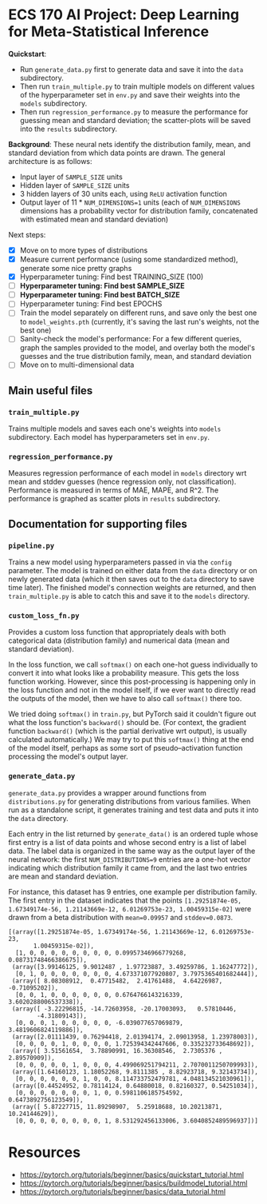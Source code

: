 # ECS 170 AI Project: Deep Learning for Meta-Statistical Inference
**Quickstart**:
* Run `generate_data.py` first to generate data and save it into the `data`
  subdirectory.
* Then run `train_multiple.py` to train multiple models on different values of
  the hyperparameter set in `env.py` and save their weights into the `models`
  subdirectory.
* Then run `regression_performance.py` to measure the performance for guessing
  mean and standard deviation; the scatter-plots will be saved into the
  `results` subdirectory.

**Background**: These neural nets identify the distribution family, mean, and
standard deviation from which data points are drawn. The general architecture is
as follows:
* Input layer of `SAMPLE_SIZE` units
* Hidden layer of `SAMPLE_SIZE` units
* 3 hidden layers of 30 units each, using `ReLU` activation function
* Output layer of 11 * `NUM_DIMENSIONS=1` units (each of `NUM_DIMENSIONS`
  dimensions has a probability vector for distribution family, concatenated with
  estimated mean and standard deviation)

Next steps:
- [x] Move on to more types of distributions
- [x] Measure current performance (using some standardized method), generate
  some nice pretty graphs
- [x] Hyperparameter tuning: Find best TRAINING_SIZE (100)
- [ ] **Hyperparameter tuning: Find best SAMPLE_SIZE**
- [ ] **Hyperparameter tuning: Find best BATCH_SIZE**
- [ ] Hyperparameter tuning: Find best EPOCHS
- [ ] Train the model separately on different runs, and save only the best one
  to `model_weights.pth` (currently, it's saving the last run's weights, not the
  best one)
- [ ] Sanity-check the model's performance: For a few different queries, graph
  the samples provided to the model, and overlay both the model's guesses and
  the true distribution family, mean, and standard deviation
- [ ] Move on to multi-dimensional data

## Main useful files
### `train_multiple.py`
Trains multiple models and saves each one's weights into `models` subdirectory.
Each model has hyperparameters set in `env.py`.

### `regression_performance.py`
Measures regression performance of each model in `models` directory wrt mean and
stddev guesses (hence regression only, not classification). Performance is
measured in terms of MAE, MAPE, and R^2. The performance is graphed as scatter
plots in `results` subdirectory.

## Documentation for supporting files
### `pipeline.py`
Trains a new model using hyperparameters passed in via the `config` parameter.
The model is trained on either data from the `data` directory or on newly
generated data (which it then saves out to the `data` directory to save time
later). The finished model's connection weights are returned, and then
`train_multiple.py` is able to catch this and save it to the `models` directory.

### `custom_loss_fn.py`
Provides a custom loss function that appropriately deals with both categorical
data (distribution family) and numerical data (mean and standard deviation).

In the loss function, we call `softmax()` on each one-hot guess individually to
convert it into what looks like a probability measure. This gets the loss
function working. However, since this post-processing is happening only in the
loss function and not in the model itself, if we ever want to directly read the
outputs of the model, then we have to also call `softmax()` there too.

We tried doing `softmax()` in `train.py`, but PyTorch said it couldn't figure
out what the loss function's `backward()` should be. (For context, the gradient
function `backward()` (which is the partial derivative wrt output), is usually
calculated automatically.) We may try to put this `softmax()` thing at the end
of the model itself, perhaps as some sort of pseudo–activation function
processing the model's output layer.

### `generate_data.py`
`generate_data.py` provides a wrapper around functions from `distributions.py`
for generating distributions from various families. When run as a standalone
script, it generates training and test data and puts it into the `data`
directory.

Each entry in the list returned by `generate_data()` is an ordered tuple whose
first entry is a list of data points and whose second entry is a list of label
data. The label data is organized in the same way as the output layer of the
neural network: the first `NUM_DISTRIBUTIONS=9` entries are a one-hot vector
indicating which distribution family it came from, and the last two entries are
mean and standard deviation.

For instance, this dataset has 9 entries, one example per distribution family.
The first entry in the dataset indicates that the points `[1.29251874e-05,
1.67349174e-56, 1.21143669e-12, 6.01269753e-23, 1.00459315e-02]` were drawn from
a beta distribution with `mean=0.09957` and `stddev=0.0873`.
```
[(array([1.29251874e-05, 1.67349174e-56, 1.21143669e-12, 6.01269753e-23,
       1.00459315e-02]),
  [1, 0, 0, 0, 0, 0, 0, 0, 0, 0.09957346966779268, 0.08731748466386675]),
 (array([3.99146125, 9.9012487 , 1.97723887, 3.49259786, 1.16247772]),
  [0, 1, 0, 0, 0, 0, 0, 0, 0, 4.673371077920807, 3.7975365401682444]),
 (array([ 8.08308912,  0.47715482,  2.41761488,  4.64226987, -0.71095202]),
  [0, 0, 1, 0, 0, 0, 0, 0, 0, 0.6764766143216339, 3.6020288006537338]),
 (array([ -3.22296815, -14.72603958, -20.17003093,   0.57810446,
        -4.31809143]),
  [0, 0, 0, 1, 0, 0, 0, 0, 0, -6.039077657069879, 3.4819606824119886]),
 (array([2.01111439, 0.76294418, 2.01394174, 2.09013958, 1.23978003]),
  [0, 0, 0, 0, 1, 0, 0, 0, 0, 1.725394342447606, 0.335232733648692]),
 (array([ 3.51561654,  3.78890991, 16.36308546,  2.7305376 ,  2.89570909]),
  [0, 0, 0, 0, 0, 1, 0, 0, 0, 4.499069251794211, 2.7070011250709993]),
 (array([1.64160123, 1.18052268, 9.8111385 , 8.82923718, 9.32143734]),
  [0, 0, 0, 0, 0, 0, 1, 0, 0, 8.114733752479781, 4.048134521030961]),
 (array([0.44524952, 0.78114124, 0.64880018, 0.82160327, 0.54251034]),
  [0, 0, 0, 0, 0, 0, 0, 1, 0, 0.5981106185754592, 0.6473892756123549]),
 (array([ 5.87227715, 11.89298907,  5.25918688, 10.20213871, 10.24144629]),
  [0, 0, 0, 0, 0, 0, 0, 0, 1, 8.531292456133006, 3.6040852489596937])]
```

# Resources
* https://pytorch.org/tutorials/beginner/basics/quickstart_tutorial.html
* https://pytorch.org/tutorials/beginner/basics/buildmodel_tutorial.html
* https://pytorch.org/tutorials/beginner/basics/data_tutorial.html
